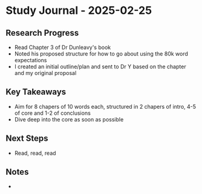 # Study Journal - 2025-02-25

## Research Progress
- Read Chapter 3 of Dr Dunleavy's book
- Noted his proposed structure for how to go about using the 80k word expectations
- I created an initial outline/plan and sent to Dr Y based on the chapter and my original proposal

## Key Takeaways
- Aim for 8 chapers of 10 words each, structured in 2 chapers of intro, 4-5 of core and 1-2 of conclusions
- Dive deep into the core as soon as possible

## Next Steps
- Read, read, read

## Notes
- 
